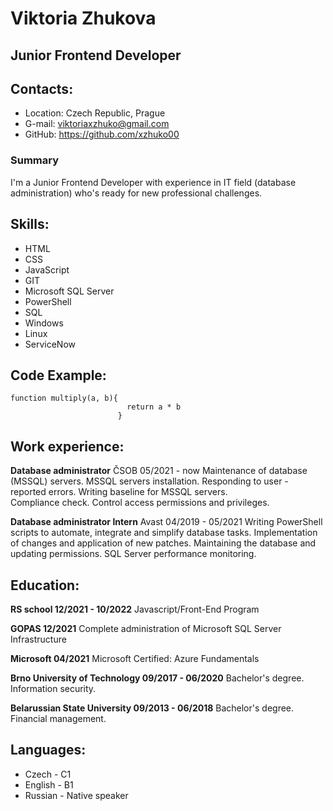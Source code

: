 # Viktoria Zhukova
## Junior Frontend Developer
## Contacts:
* Location: Czech Republic, Prague
* G-mail: viktoriaxzhuko@gmail.com
* GitHub: https://github.com/xzhuko00

###  Summary
I'm a Junior Frontend Developer with experience in IT field (database administration) who's ready for new professional challenges.

## Skills:
* HTML
* CSS
* JavaScript
* GIT
* Microsoft SQL Server
* PowerShell
* SQL
* Windows
* Linux
* ServiceNow

## Code Example:
```
function multiply(a, b){
                          return a * b
                        }
```
## Work experience:

**Database administrator**
ČSOB 
05/2021 - now 
Maintenance of database (MSSQL) servers. 
MSSQL servers installation.
Responding to user - reported errors.
Writing baseline for MSSQL servers.  
Compliance check. 
Control access permissions and privileges.

**Database administrator Intern** 
Avast
04/2019 - 05/2021
Writing PowerShell scripts to automate, integrate and simplify database tasks.
Implementation of changes and application of new patches.
Maintaining the database and updating permissions. 
SQL Server performance monitoring.

## Education:

**RS school 12/2021 - 10/2022**
Javascript/Front-End Program

**GOPAS 12/2021**
Complete administration of Microsoft SQL Server Infrastructure 

**Microsoft 04/2021**
Microsoft Certified: Azure Fundamentals 

**Brno University of Technology 09/2017 - 06/2020**
Bachelor's degree.
Information security.

**Belarussian State University 09/2013 - 06/2018**
Bachelor's degree.
Financial management.

## Languages:
* Czech - C1
* English - B1
* Russian - Native speaker
